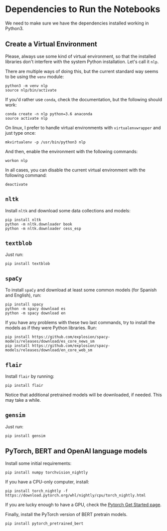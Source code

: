 # Dependencies to Run the Notebooks

We need to make sure we have the dependencies installed working in Python3.

## Create a Virtual Environment

Please, always use some kind of virtual environment, so that the installed libraries don't interfere with the system Python installation. Let's call it `nlp`. 

There are multiple ways of doing this, but the current standard way seems to be using the `venv` module:

    python3 -m venv nlp
    source nlp/bin/activate


If you'd rather use `conda`, check the documentation, but the following should work:

    conda create -n nlp python=3.6 anaconda
    source activate nlp


On linux, I prefer to handle virtual environments with `virtualenvwrapper` and just type once:

    mkvirtualenv -p /usr/bin/python3 nlp

And then, enable the environment with the following commands:

    workon nlp

In all cases, you can disable the current virtual environment with the
following command:

    deactivate


## `nltk`

Install `nltk` and download some data collections and models:

    pip install nltk
    python -m nltk.downloader book
    python -m nltk.downloader cess_esp


## `textblob`

Just run:

    pip install textblob


## `spaCy`

To install `spaCy` and download at least some common models (for Spanish and English), run:

    pip install spacy
    python -m spacy download es
    python -m spacy download en

If you have any problems with these two last commands, try to install the models as if they were Python libraries. Run:

    pip install https://github.com/explosion/spacy-models/releases/download/es_core_news_sm
    pip install https://github.com/explosion/spacy-models/releases/download/en_core_web_sm


## `flair`

Install `flair` by running:

    pip install flair


Notice that additional pretrained models will be downloaded, if needed. This may take a while.


## `gensim`

Just run:

    pip install gensim


## PyTorch, BERT and OpenAI language models

Install some initial requirements:

    pip install numpy torchvision_nightly

If you have a CPU-only computer, install:

    pip install torch_nightly -f https://download.pytorch.org/whl/nightly/cpu/torch_nightly.html

If you are lucky enough to have a GPU, check the [Pytorch Get Started page](https://pytorch.org/get-started/locally/).

Finally, install the PyTorch version of BERT pretrain models.

    pip install pytorch_pretrained_bert

